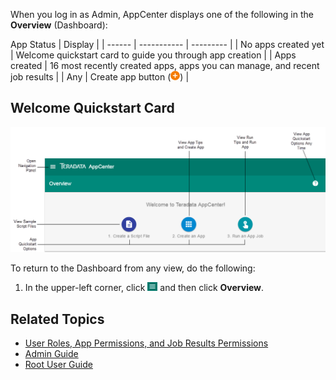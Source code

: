 When you log in as Admin, AppCenter displays one of the following in the **Overview** (Dashboard):

 App Status          |  Display    |
| ------             | -----------         |  ---------  |
| No apps created yet |  Welcome quickstart card to guide you through app creation       |
| Apps created |  16 most recently created apps, apps you can manage, and recent job results       |
| Any                 | Create app button (![add button](/user-guide/images/add-orange.png))       |


## Welcome Quickstart Card

![Dashboard with No Apps Created](/user-guide/images/overview-no-apps.png) 

To return to the Dashboard from any view, do the following:

1. In the upper-left corner, click ![menu button](/user-guide/images/menu-button.png) and then click **Overview**.

## Related Topics
* [User Roles, App Permissions, and Job Results Permissions](/user-guide/app-permission-user-role.md)
* [Admin Guide](../admin-guide/index.md)
* [Root User Guide](../root-user-guide/index.md)
